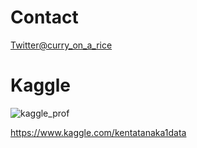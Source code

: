 # Contact
[Twitter@curry_on_a_rice](https://twitter.com/curry_on_a_rice)


# Kaggle
![kaggle_prof](https://github.com/kenken-neko/kenken-neko/assets/42142120/c03ef771-66fd-4f0d-822c-26ed7db817f6)

https://www.kaggle.com/kentatanaka1data
